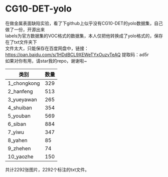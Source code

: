 # CG10-DET-yolo

在做金属表面缺陷实验，看了下github上似乎没有CG10-DET的yolo数据集，自己做了一份，开源出来<br>
labels为官方数据集的VOC格式的数据集，本人仅把他转换成了yolo格式的，保存在了txt文件夹下<br>
文件太大，只能保存在百度网盘中，链接：https://pan.baidu.com/s/1HDdBCL9XEWeTYxOuzvTeAQ 提取码：ad5r <br>
如果对你有用，请star我的repo，谢谢啦~


| 类别        | 数量 |
| ----------- | :--- |
| 1_chongkong | 329  |
| 2_hanfeng   | 513  |
| 3_yueyawan  | 265  |
| 4_shuiban   | 354  |
| 5_youban    | 569  |
| 6_siban     | 884  |
| 7_yiwu      | 347  |
| 8_yahen     | 85   |
| 9_zhehen    | 74   |
| 10_yaozhe   | 150  |

共计2292张图片，2292个标注的txt文件。

